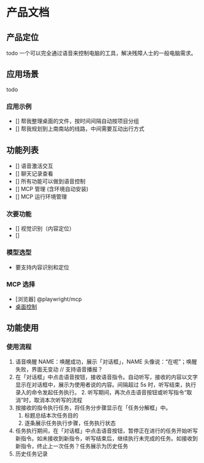 # 产品文档

## 产品定位
todo
一个可以完全通过语音来控制电脑的工具，解决残障人士的一般电脑需求。

## 应用场景
todo


### 应用示例

- [] 帮我整理桌面的文件，按时间间隔自动按项目分组
- [] 帮我规划到上南南站的线路，中间需要互动出行方式

## 功能列表
- [] 语音激活交互
- [] 聊天记录查看
- [] 所有功能可以做到语音控制
- [] MCP 管理 (含环境自动安装)
- [] MCP 运行环境管理

### 次要功能

- [] 视觉识别（内容定位）
- [] 

### 模型选型

- 要支持内容识别和定位

### MCP 选择

- [浏览器] @playwright/mcp
- [桌面控制](https://github.com/NakaokaRei/swift-mcp-gui)


## 功能使用
### 使用流程
1. 语音唤醒 NAME：唤醒成功，展示「对话框」，NAME 头像说：“在呢”；唤醒失败，界面无变动  // 支持语音播报？
2. 在「对话框」中点击语音按钮，接收语音指令。自动听写，接收的内容以文字显示在对话框中，展示为使用者说的内容。间隔超过 5s 时，听写结束，执行录入的命令发起任务执行。
   2. 听写期间，再次点击语音按钮或听写指令“取消”时，取消本次听写的流程
3. 按接收的指令执行任务，将任务分步骤显示在「任务分解框」中。
   1. 标题总结本次任务目的
   2. 逐条展示任务执行步骤，任务执行状态
4. 任务执行期间，在「对话框」中点击语音按钮，暂停正在进行的任务开始听写新指令。如未接收到新指令，听写结束后，继续执行未完成的任务。如接收到新指令，终止上一次任务？任务展示为历史任务
5. 历史任务记录